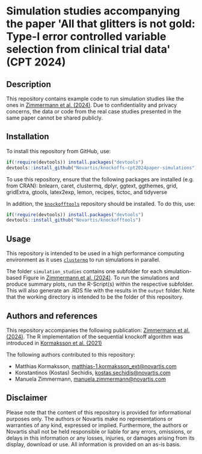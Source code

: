 # Simulation studies accompanying the paper 'All that glitters is not gold: Type-I error controlled variable selection from clinical trial data' (CPT 2024)


## Description
This repository contains example code to run simulation studies like the ones in [Zimmermann et al. (2024)](http://dx.doi.org/10.1002/cpt.3211).
Due to confidentiality and privacy concerns, the data or code from the real case studies presented in the same paper cannot be shared publicly.


## Installation
To install this repository from GitHub, use:
```R
if(!require(devtools)) install.packages("devtools")
devtools::install_github("Novartis/knockoffs-cpt2024paper-simulations")
```

To use this repository, ensure that the following packages are installed (e.g. from CRAN):
bnlearn, caret, clustermq, dplyr, ggtext, ggthemes, grid, gridExtra, gtools, latex2exp, lemon, recipes, tictoc, and tidyverse

In addition, the [`knockofftools`](https://github.com/Novartis/knockofftools/) repository should be installed. 
To do this, use:
```R
if(!require(devtools)) install.packages("devtools")
devtools::install_github("Novartis/knockofftools")
```

## Usage
This repository is intended to be used in a high performance computing environment as it uses [`clustermq`](https://cran.r-project.org/web/packages/clustermq/index.html) to run simulations in parallel. 

The folder `simulation_studies` contains one subfolder for each simulation-based Figure in [Zimmermann et al. (2024)](http://dx.doi.org/10.1002/cpt.3211). To run the simulations and produce summary plots, run the R-Script(s) within the respective subfolder. This will also generate an .RDS file with the results in the `output` folder. Note that the working directory is intended to be the folder of this repository.


## Authors and references
This repository accompanies the following publication: [Zimmermann et al. (2024)](http://dx.doi.org/10.1002/cpt.3211).
The R implementation of the sequential knockoff algorithm was introduced in [Kormaksson et al. (2021)](https://onlinelibrary.wiley.com/doi/full/10.1002/sim.8955)

The following authors contributed to this repository:
- Matthias Kormaksson, matthias-1.kormaksson_ext@novartis.com
- Konstantinos (Kostas) Sechidis, kostas.sechidis@novartis.com
- Manuela Zimmermann, manuela.zimmermann@novartis.com


## Disclaimer

Please note that the content of this repository is provided for informational purposes only. The authors or Novartis make no representations or warranties of any kind, expressed or implied. Furthermore, the authors or Novartis shall not be held responsible or liable for any errors, omissions, or delays in this information or any losses, injuries, or damages arising from its display, download or use. All information is provided on an as-is basis. 


